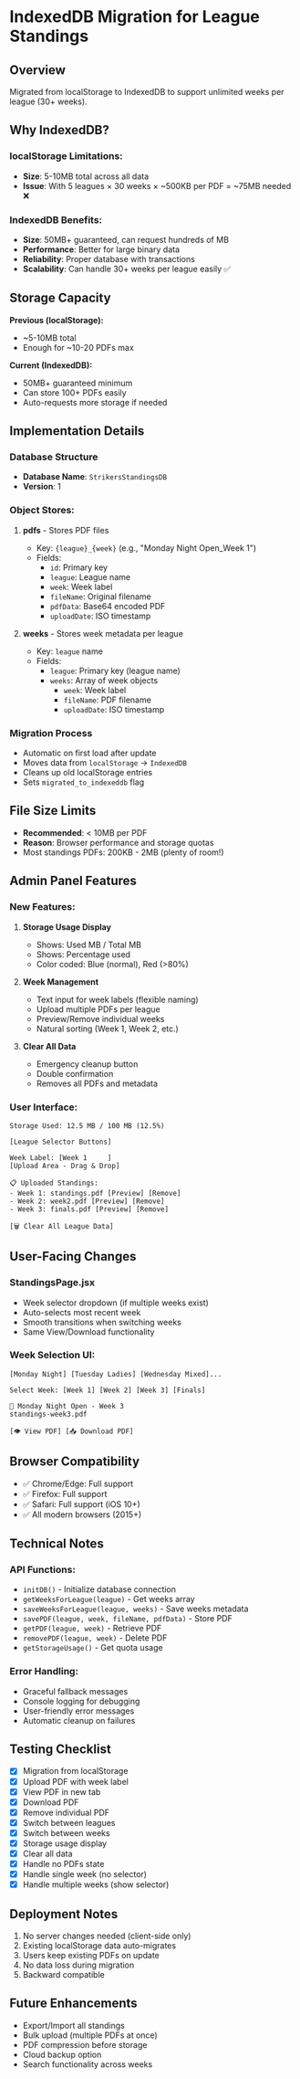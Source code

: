 # IndexedDB Migration for League Standings

## Overview
Migrated from localStorage to IndexedDB to support unlimited weeks per league (30+ weeks).

## Why IndexedDB?

### localStorage Limitations:
- **Size**: 5-10MB total across all data
- **Issue**: With 5 leagues × 30 weeks × ~500KB per PDF = ~75MB needed ❌

### IndexedDB Benefits:
- **Size**: 50MB+ guaranteed, can request hundreds of MB
- **Performance**: Better for large binary data
- **Reliability**: Proper database with transactions
- **Scalability**: Can handle 30+ weeks per league easily ✅

## Storage Capacity

**Previous (localStorage):**
- ~5-10MB total
- Enough for ~10-20 PDFs max

**Current (IndexedDB):**
- 50MB+ guaranteed minimum
- Can store 100+ PDFs easily
- Auto-requests more storage if needed

## Implementation Details

### Database Structure
- **Database Name**: `StrikersStandingsDB`
- **Version**: 1

### Object Stores:

1. **pdfs** - Stores PDF files
   - Key: `{league}_{week}` (e.g., "Monday Night Open_Week 1")
   - Fields:
     - `id`: Primary key
     - `league`: League name
     - `week`: Week label
     - `fileName`: Original filename
     - `pdfData`: Base64 encoded PDF
     - `uploadDate`: ISO timestamp

2. **weeks** - Stores week metadata per league
   - Key: `league` name
   - Fields:
     - `league`: Primary key (league name)
     - `weeks`: Array of week objects
       - `week`: Week label
       - `fileName`: PDF filename
       - `uploadDate`: ISO timestamp

### Migration Process
- Automatic on first load after update
- Moves data from `localStorage` → `IndexedDB`
- Cleans up old localStorage entries
- Sets `migrated_to_indexeddb` flag

## File Size Limits
- **Recommended**: < 10MB per PDF
- **Reason**: Browser performance and storage quotas
- Most standings PDFs: 200KB - 2MB (plenty of room!)

## Admin Panel Features

### New Features:
1. **Storage Usage Display**
   - Shows: Used MB / Total MB
   - Shows: Percentage used
   - Color coded: Blue (normal), Red (>80%)

2. **Week Management**
   - Text input for week labels (flexible naming)
   - Upload multiple PDFs per league
   - Preview/Remove individual weeks
   - Natural sorting (Week 1, Week 2, etc.)

3. **Clear All Data**
   - Emergency cleanup button
   - Double confirmation
   - Removes all PDFs and metadata

### User Interface:
```
Storage Used: 12.5 MB / 100 MB (12.5%)

[League Selector Buttons]

Week Label: [Week 1     ]
[Upload Area - Drag & Drop]

📋 Uploaded Standings:
- Week 1: standings.pdf [Preview] [Remove]
- Week 2: week2.pdf [Preview] [Remove]
- Week 3: finals.pdf [Preview] [Remove]

[🗑️ Clear All League Data]
```

## User-Facing Changes

### StandingsPage.jsx
- Week selector dropdown (if multiple weeks exist)
- Auto-selects most recent week
- Smooth transitions when switching weeks
- Same View/Download functionality

### Week Selection UI:
```
[Monday Night] [Tuesday Ladies] [Wednesday Mixed]...

Select Week: [Week 1] [Week 2] [Week 3] [Finals]

📄 Monday Night Open - Week 3
standings-week3.pdf

[👁️ View PDF] [📥 Download PDF]
```

## Browser Compatibility
- ✅ Chrome/Edge: Full support
- ✅ Firefox: Full support
- ✅ Safari: Full support (iOS 10+)
- ✅ All modern browsers (2015+)

## Technical Notes

### API Functions:
- `initDB()` - Initialize database connection
- `getWeeksForLeague(league)` - Get weeks array
- `saveWeeksForLeague(league, weeks)` - Save weeks metadata
- `savePDF(league, week, fileName, pdfData)` - Store PDF
- `getPDF(league, week)` - Retrieve PDF
- `removePDF(league, week)` - Delete PDF
- `getStorageUsage()` - Get quota usage

### Error Handling:
- Graceful fallback messages
- Console logging for debugging
- User-friendly error messages
- Automatic cleanup on failures

## Testing Checklist
- [x] Migration from localStorage
- [x] Upload PDF with week label
- [x] View PDF in new tab
- [x] Download PDF
- [x] Remove individual PDF
- [x] Switch between leagues
- [x] Switch between weeks
- [x] Storage usage display
- [x] Clear all data
- [x] Handle no PDFs state
- [x] Handle single week (no selector)
- [x] Handle multiple weeks (show selector)

## Deployment Notes
1. No server changes needed (client-side only)
2. Existing localStorage data auto-migrates
3. Users keep existing PDFs on update
4. No data loss during migration
5. Backward compatible

## Future Enhancements
- Export/Import all standings
- Bulk upload (multiple PDFs at once)
- PDF compression before storage
- Cloud backup option
- Search functionality across weeks
